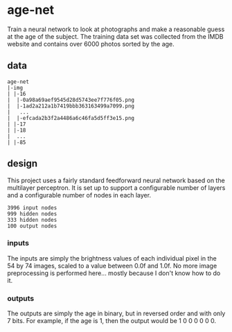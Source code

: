 # age-net

Train a neural network to look at photographs and make a reasonable guess at the age of the subject. The training data set was collected from the IMDB website and contains over 6000 photos sorted by the age.

## data

```
age-net
|-img
| |-16
|  |-0a98a69aef9545d28d5743ee7f776f05.png
|  |-1ad2a212a1b7419bbb363163499a7099.png
|   ...
|  |-efcada2b3f2a4486a6c46fa5d5ff3e15.png
| |-17
| |-18
|  ...
| |-85
```

## design
This project uses a fairly standard feedforward neural network based on the multilayer perceptron. It is set up to support a configurable number of layers and a configurable number of nodes in each layer.

```
3996 input nodes
999 hidden nodes
333 hidden nodes
100 output nodes
```

### inputs
The inputs are simply the brightness values of each individual pixel in the 54 by 74 images, scaled to a value between 0.0f and 1.0f. No more image preprocessing is performed here... mostly because I don't know how to do it.

### outputs
The outputs are simply the age in binary, but in reversed order and with only 7 bits. For example, if the age is 1, then the output would be 1 0 0 0 0 0 0.
